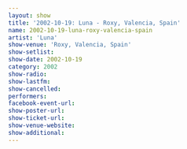 ```yaml
---
layout: show
title: '2002-10-19: Luna - Roxy, Valencia, Spain'
name: 2002-10-19-luna-roxy-valencia-spain
artist: 'Luna'
show-venue: 'Roxy, Valencia, Spain'
show-setlist: 
show-date: 2002-10-19
category: 2002
show-radio: 
show-lastfm: 
show-cancelled: 
performers: 
facebook-event-url: 
show-poster-url: 
show-ticket-url: 
show-venue-website: 
show-additional: 
---
```


